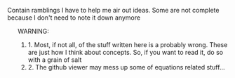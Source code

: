 <p>Contain ramblings I have to help me air out ideas. Some are not complete because I don't need to note it down anymore</p>
<ol>WARNING: <ol>
<li>1. Most, if not all, of the stuff written here is a probably wrong. These are just how I think about concepts. So, if you want to read it, do so with a grain of salt</li>
<li>2. The github viewer may mess up some of equations related stuff...</li>